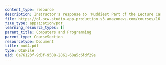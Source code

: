```yaml
---
content_type: resource
description: Instructor's response to 'Muddiest Part of the Lecture Cards'.
file: https://ol-ocw-studio-app-production.s3.amazonaws.com/courses/16-01-unified-engineering-i-ii-iii-iv-fall-2005-spring-2006/0a76123f9d0f9588286168a5c6fdf29e_mud4.pdf
file_type: application/pdf
learning_resource_types: []
parent_title: Computers and Programming
parent_type: CourseSection
resourcetype: Document
title: mud4.pdf
type: OCWFile
uid: 0a76123f-9d0f-9588-2861-68a5c6fdf29e
---
```

